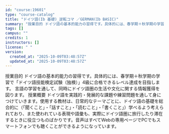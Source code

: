 ```yaml
---
id: "course:19601"
type: "course-catalog"
title: "ドイツ語(Ib 基礎)_逆転コマ ／GERMAN(Ib BASIC)"
summary: "授業目的 ドイツ語の基本的能力の習得です。具体的には、春学期＋秋学期の学習で「ドイツ語技能検定試験（独検）」4級に合格できるレベル達成を目指します。 言語の学習を通して、同時にドイツ語圏の生活や文化に関する情報獲得を図ります。 授業概要 ド…"
tags: []
campus: ""
credits: 1
instructors: []
license: " "
version:
  created_at: "2025-10-09T03:48:57Z"
  updated_at: "2025-10-09T03:48:57Z"
---
```


授業目的 ドイツ語の基本的能力の習得です。具体的には、春学期＋秋学期の学習で「ドイツ語技能検定試験（独検）」4級に合格できるレベル達成を目指します。 言語の学習を通して、同時にドイツ語圏の生活や文化に関する情報獲得を図ります。 授業概要 ドイツ語を実践的・発展的な課題や練習問題を通して身につけていきます。使用する教材は、日常的なテーマごとに、ドイツ語の基礎を総合的に（「聞くこと」・「話すこと」・「読むこと」・「書くこと」）学べるよう考えられており、また使われている表現や語彙も、実際にドイツ語圏に旅行したり滞在するときに役立つものばかりです。音声はすべてWebの専用ページでPCでもスマートフォンでも聴くことができるようになっています。
